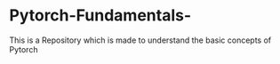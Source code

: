 # Pytorch-Fundamentals-
This is a Repository which is made to understand the basic concepts of Pytorch 
